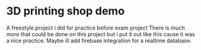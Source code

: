 # 3D printing shop demo
 A freestyle project i did for practice before exam project
 There is much more that could be done on this project but i put it out like this cause it was a nice practice.
Maybe ill add firebase integration for a realtime database.
